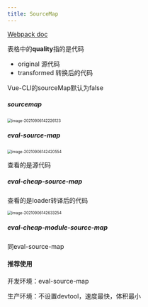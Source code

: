 ```yaml
---
title: SourceMap
---
```




[Webpack doc](https://webpack.docschina.org/configuration/devtool/#root)

表格中的**quality**指的是代码

- original 源代码
- transformed 转换后的代码





Vue-CLI的sourceMap默认为false



##### sourcemap

<img src="https://minimax-1256590847.cos.ap-shanghai.myqcloud.com/img/image-20210906142226123.png" alt="image-20210906142226123" style="zoom: 60%;" />

##### eval-source-map

<img src="https://minimax-1256590847.cos.ap-shanghai.myqcloud.com/img/image-20210906142420554.png" alt="image-20210906142420554" style="zoom: 60%;" />

查看的是源代码

##### eval-cheap-source-map

查看的是loader转译后的代码

<img src="https://minimax-1256590847.cos.ap-shanghai.myqcloud.com/img/image-20210906142633254.png" alt="image-20210906142633254" style="zoom:60%;" />

##### eval-cheap-module-source-map

同eval-source-map





#### 推荐使用

开发环境：eval-source-map

生产环境：不设置devtool，速度最快，体积最小